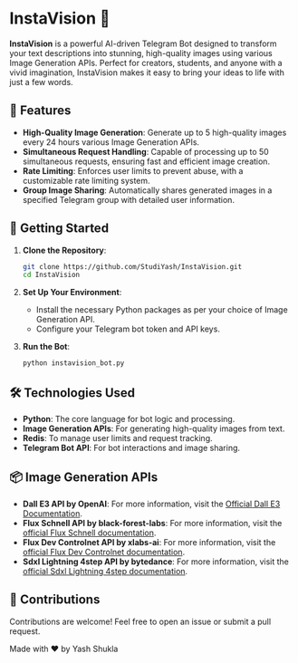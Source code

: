 # InstaVision 🎨

**InstaVision** is a powerful AI-driven Telegram Bot designed to transform your text descriptions into stunning, high-quality images using various Image Generation APIs. Perfect for creators, students, and anyone with a vivid imagination, InstaVision makes it easy to bring your ideas to life with just a few words.

## 🌟 Features

- **High-Quality Image Generation**: Generate up to 5 high-quality images every 24 hours various Image Generation APIs.
- **Simultaneous Request Handling**: Capable of processing up to 50 simultaneous requests, ensuring fast and efficient image creation.
- **Rate Limiting**: Enforces user limits to prevent abuse, with a customizable rate limiting system.
- **Group Image Sharing**: Automatically shares generated images in a specified Telegram group with detailed user information.

## 🚀 Getting Started

1. **Clone the Repository**:
    ```bash
    git clone https://github.com/StudiYash/InstaVision.git
    cd InstaVision
    ```

2. **Set Up Your Environment**:
   - Install the necessary Python packages as per your choice of Image Generation API.
   - Configure your Telegram bot token and API keys.

3. **Run the Bot**:
   ```bash
   python instavision_bot.py

## 🛠️ Technologies Used

- **Python**: The core language for bot logic and processing.
- **Image Generation APIs**: For generating high-quality images from text.
- **Redis**: To manage user limits and request tracking.
- **Telegram Bot API**: For bot interactions and image sharing.

## 📦 Image Generation APIs

- **Dall E3 API by OpenAI**: For more information, visit the [Official Dall E3 Documentation](https://help.openai.com/en/articles/8555480-dall-e-3-api).
- **Flux Schnell API by black-forest-labs**: For more information, visit the [official Flux Schnell documentation](https://replicate.com/black-forest-labs/flux-schnell).
- **Flux Dev Controlnet API by xlabs-ai**: For more information, visit the [official Flux Dev Controlnet documentation](https://replicate.com/xlabs-ai/flux-dev-controlnet).
- **Sdxl Lightning 4step API by bytedance**: For more information, visit the [official Sdxl Lightning 4step documentation](https://replicate.com/bytedance/sdxl-lightning-4step/api).

## 🎉 Contributions
Contributions are welcome! Feel free to open an issue or submit a pull request.

Made with ❤️ by Yash Shukla

